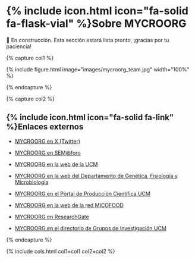 
# {% include icon.html icon="fa-solid fa-flask-vial" %}Sobre MYCROORG

🚧 En construcción. Esta sección estará lista pronto, ¡gracias por tu paciencia!

{% capture col1 %}

{% include figure.html image="images/mycroorg_team.jpg" width="100%" %}

{% endcapture %}

{% capture col2 %}

## {% include icon.html icon="fa-solid fa-link" %}Enlaces externos

- [MYCROORG en X (Twitter)](https://x.com/mycroorg)

- [MYCROORG en SEM@foro](https://www.semicrobiologia.org/wp-content/uploads/2023/07/5l.-Especial-Microbiologia-de-los-Alimentos.-@mycoorg-trabajando-para-conseguir-alimentos-libres-de-micotoxinas.-SEM_75_web.pdf)

- [MYCROORG en la web de la UCM](https://www.ucm.es/hongos-y-levaduras)

- [MYCROORG en la web del Departamento de Genética, Fisiología y Microbiología](https://www.ucm.es/gfm/hongos-levaduras)

- [MYCROORG en el Portal de Producción Científica UCM](https://produccioncientifica.ucm.es/grupos/5247/detalle)

- [MYCROORG en la web de la red MICOFOOD](https://micofood.es/hongos-y-levaduras-de-interes-en-agroalimentacion-facultad-de-ciencias-biologicas-universidad-complutense-de-madrid-ucm/)

- [MYCROORG en ResearchGate](https://www.researchgate.net/lab/Mycroorg-Belen-Patino)

- [MYCROORG en el directorio de Grupos de Investigación UCM](https://www.ucm.es/grupos/grupo/454)

{% endcapture %}

{%
  include cols.html
  col1=col1
  col2=col2
%}